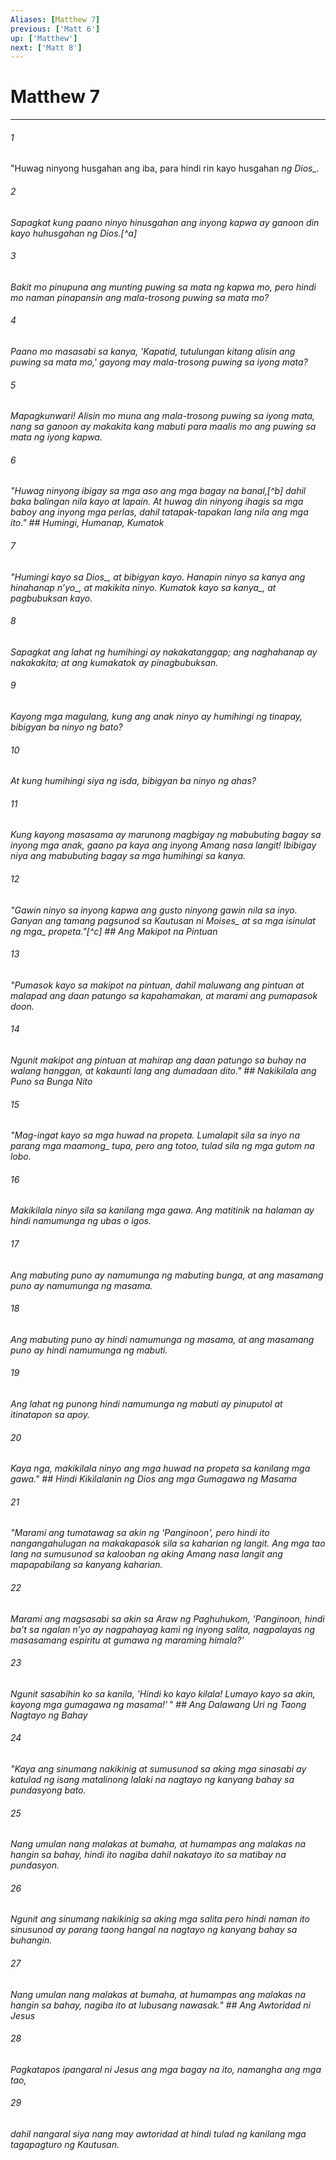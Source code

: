```yaml
---
Aliases: [Matthew 7]
previous: ['Matt 6']
up: ['Matthew']
next: ['Matt 8']
---
```

# Matthew 7

***






















###### 1 










"Huwag ninyong husgahan ang iba, para hindi rin kayo husgahan <i class="trans-change">ng Dios_. 





















###### 2 










Sapagkat kung paano ninyo hinusgahan ang inyong kapwa ay ganoon din kayo huhusgahan ng Dios.[^a] 





















###### 3 










Bakit mo pinupuna ang munting puwing sa mata ng kapwa mo, pero hindi mo naman pinapansin ang mala-trosong puwing sa mata mo? 





















###### 4 










Paano mo masasabi sa kanya, 'Kapatid, tutulungan kitang alisin ang puwing sa mata mo,' gayong may mala-trosong puwing sa iyong mata? 





















###### 5 










Mapagkunwari! Alisin mo muna ang mala-trosong puwing sa iyong mata, nang sa ganoon ay makakita kang mabuti para maalis mo ang puwing sa mata ng iyong kapwa. 





















###### 6 










"Huwag ninyong ibigay sa mga aso ang mga bagay na banal,[^b] dahil baka balingan nila kayo at lapain. At huwag din ninyong ihagis sa mga baboy ang inyong mga perlas, dahil tatapak-tapakan lang nila ang mga ito." ## Humingi, Humanap, Kumatok 





















###### 7 










"Humingi kayo <i class="trans-change">sa Dios_, at bibigyan kayo. Hanapin ninyo <i class="trans-change">sa kanya ang hinahanap nʼyo_, at makikita ninyo. Kumatok kayo <i class="trans-change">sa kanya_, at pagbubuksan kayo. 





















###### 8 










Sapagkat ang lahat ng humihingi ay nakakatanggap; ang naghahanap ay nakakakita; at ang kumakatok ay pinagbubuksan. 





















###### 9 










Kayong mga magulang, kung ang anak ninyo ay humihingi ng tinapay, bibigyan ba ninyo ng bato? 





















###### 10 










At kung humihingi siya ng isda, bibigyan ba ninyo ng ahas? 





















###### 11 










Kung kayong masasama ay marunong magbigay ng mabubuting bagay sa inyong mga anak, gaano pa kaya ang inyong Amang nasa langit! Ibibigay niya ang mabubuting bagay sa mga humihingi sa kanya. 





















###### 12 










"Gawin ninyo sa inyong kapwa ang gusto ninyong gawin nila sa inyo. Ganyan ang tamang pagsunod sa Kautusan <i class="trans-change">ni Moises_ at sa mga <i class="trans-change">isinulat ng mga_ propeta."[^c] ## Ang Makipot na Pintuan 





















###### 13 










"Pumasok kayo sa makipot na pintuan, dahil maluwang ang pintuan at malapad ang daan patungo sa kapahamakan, at marami ang pumapasok doon. 





















###### 14 










Ngunit makipot ang pintuan at mahirap ang daan patungo sa buhay na walang hanggan, at kakaunti lang ang dumadaan dito." ## Nakikilala ang Puno sa Bunga Nito 





















###### 15 










"Mag-ingat kayo sa mga huwad na propeta. Lumalapit sila sa inyo na parang mga <i class="trans-change">maamong_ tupa, pero ang totoo, tulad sila ng mga gutom na lobo. 





















###### 16 










Makikilala ninyo sila sa kanilang mga gawa. Ang matitinik na halaman ay hindi namumunga ng ubas o igos. 





















###### 17 










Ang mabuting puno ay namumunga ng mabuting bunga, at ang masamang puno ay namumunga ng masama. 





















###### 18 










Ang mabuting puno ay hindi namumunga ng masama, at ang masamang puno ay hindi namumunga ng mabuti. 





















###### 19 










Ang lahat ng punong hindi namumunga ng mabuti ay pinuputol at itinatapon sa apoy. 





















###### 20 










Kaya nga, makikilala ninyo ang mga huwad na propeta sa kanilang mga gawa." ## Hindi Kikilalanin ng Dios ang mga Gumagawa ng Masama 





















###### 21 










"Marami ang tumatawag sa akin ng 'Panginoon', pero hindi ito nangangahulugan na makakapasok sila sa kaharian ng langit. Ang mga tao lang na sumusunod sa kalooban ng aking Amang nasa langit ang mapapabilang sa kanyang kaharian. 





















###### 22 










Marami ang magsasabi sa akin sa Araw ng Paghuhukom, 'Panginoon, hindi baʼt sa ngalan nʼyo ay nagpahayag kami ng inyong salita, nagpalayas ng masasamang espiritu at gumawa ng maraming himala?' 





















###### 23 










Ngunit sasabihin ko sa kanila, 'Hindi ko kayo kilala! Lumayo kayo sa akin, kayong mga gumagawa ng masama!' " ## Ang Dalawang Uri ng Taong Nagtayo ng Bahay 





















###### 24 










"Kaya ang sinumang nakikinig at sumusunod sa aking mga sinasabi ay katulad ng isang matalinong lalaki na nagtayo ng kanyang bahay sa pundasyong bato. 





















###### 25 










Nang umulan nang malakas at bumaha, at humampas ang malakas na hangin sa bahay, hindi ito nagiba dahil nakatayo ito sa matibay na pundasyon. 





















###### 26 










Ngunit ang sinumang nakikinig sa aking mga salita pero hindi naman ito sinusunod ay parang taong hangal na nagtayo ng kanyang bahay sa buhangin. 





















###### 27 










Nang umulan nang malakas at bumaha, at humampas ang malakas na hangin sa bahay, nagiba ito at lubusang nawasak." ## Ang Awtoridad ni Jesus 





















###### 28 










Pagkatapos ipangaral ni Jesus ang mga bagay na ito, namangha ang mga tao, 





















###### 29 










dahil nangaral siya nang may awtoridad at hindi tulad ng kanilang mga tagapagturo ng Kautusan.
